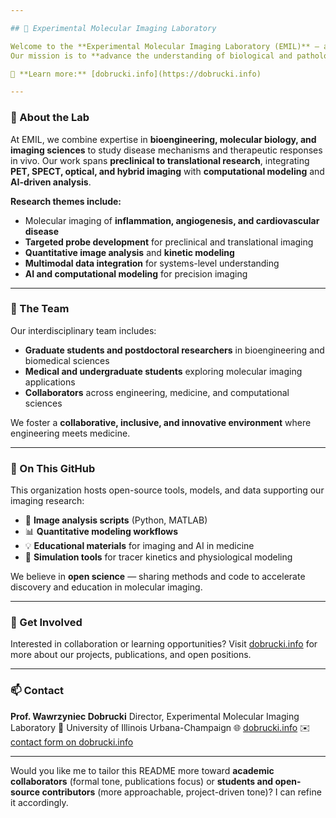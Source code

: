 ```yaml
---

## 🧠 Experimental Molecular Imaging Laboratory

Welcome to the **Experimental Molecular Imaging Laboratory (EMIL)** — a research group led by **Prof. Wawrzyniec Dobrucki** at the University of Illinois.
Our mission is to **advance the understanding of biological and pathological processes** through the development and application of **innovative molecular imaging technologies**.

🔗 **Learn more:** [dobrucki.info](https://dobrucki.info)

---
```


### 🔬 About the Lab

At EMIL, we combine expertise in **bioengineering, molecular biology, and imaging sciences** to study disease mechanisms and therapeutic responses in vivo.
Our work spans **preclinical to translational research**, integrating **PET, SPECT, optical, and hybrid imaging** with **computational modeling** and **AI-driven analysis**.

**Research themes include:**

* Molecular imaging of **inflammation, angiogenesis, and cardiovascular disease**
* **Targeted probe development** for preclinical and translational imaging
* **Quantitative image analysis** and **kinetic modeling**
* **Multimodal data integration** for systems-level understanding
* **AI and computational modeling** for precision imaging

---

### 👥 The Team

Our interdisciplinary team includes:

* **Graduate students and postdoctoral researchers** in bioengineering and biomedical sciences
* **Medical and undergraduate students** exploring molecular imaging applications
* **Collaborators** across engineering, medicine, and computational sciences

We foster a **collaborative, inclusive, and innovative environment** where engineering meets medicine.

---

### 🧰 On This GitHub

This organization hosts open-source tools, models, and data supporting our imaging research:

* 🧩 **Image analysis scripts** (Python, MATLAB)
* 📊 **Quantitative modeling workflows**
* 💡 **Educational materials** for imaging and AI in medicine
* 🧠 **Simulation tools** for tracer kinetics and physiological modeling

We believe in **open science** — sharing methods and code to accelerate discovery and education in molecular imaging.

---

### 🤝 Get Involved

Interested in collaboration or learning opportunities?
Visit [dobrucki.info](https://dobrucki.info) for more about our projects, publications, and open positions.

---

### 📫 Contact

**Prof. Wawrzyniec Dobrucki**
Director, Experimental Molecular Imaging Laboratory
📍 University of Illinois Urbana-Champaign
🌐 [dobrucki.info](https://dobrucki.info)
✉️ [contact form on dobrucki.info](https://dobrucki.info)

---

Would you like me to tailor this README more toward **academic collaborators** (formal tone, publications focus) or **students and open-source contributors** (more approachable, project-driven tone)? I can refine it accordingly.
